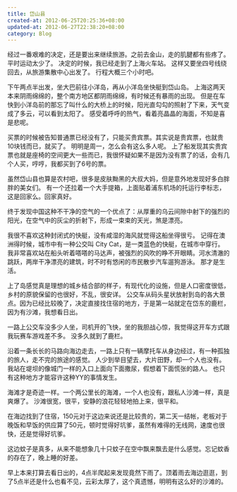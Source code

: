 ```yaml
---
title: 岱山县
created-at: 2012-06-25T20:25:36+08:00
updated-at: 2012-06-27T22:38:20+08:00
category: Blog
---
```


经过一番艰难的决定，还是要出来继续旅游。之前去金山，走的肌腱都有些疼了。平时运动太少了。
决定的时候，我已经走到了上海火车站。
这样又要坐四号线绕回去，从旅游集散中心出发了。
行程大概三个小时吧。

下午两点半出发，坐大巴前往小洋岛，再从小洋岛坐快艇到岱山岛。
上海这两天本来阴雨绵绵的，整个南方地区都阴雨绵绵，有时候还有暴雨的出现。
但是在车快到小洋岛前的那忘了叫什么的大桥上的时候，阳光直勾勾的照射了下来，天气变成了多云，可以看到太阳了。
感受着呼呼的热气，看着亮晶晶的海面，不知是喜是悲呢。

买票的时候被告知普通票已经没有了，只能买贵宾票。其实说是贵宾票，也就贵10块钱而已，就买了。
明明是周一，怎么会有这么多人呢。
上了船发现其实贵宾票也就是座椅的空间更大一些而已，我很怀疑如果不是因为没有票了的话，会有几个人买，哼哼，我都买到了6号的票。

虽然岱山县也算是农村吧，很多是皮肤黝黑的大叔大妈，但是意外地发现好多白胖胖的美女们。
有一个还拉着一个大手提箱，上面贴着浦东机场的托运行李标志，这是回家么。回家真好。

终于发现中国这种不干净的空气的一个优点了：从厚重的乌云间隙中射下的强烈的阳光，在空气中的灰尘的折射下，形成一束束的天光，煞是漂亮。

我很不喜欢这种封闭式的快艇，没有咸湿的海风就觉得这船坐得很亏。
记得在澳洲得时候，城市中有一种公交叫 City Cat，是一类蓝色的快艇，在城市中穿行。
我非常喜欢站在船头听着嗒嗒的马达声，被强烈的风吹的睁不开眼睛。河水清澈的跳跃，两岸干净漂亮的建筑，时不时有悠闲的市民散步汽车遛狗游泳。
那才是生活。

上了岛感觉真是理想的城乡结合部的样子，有现代化的设施，但是人口密度很低，乡村的原貌保留的也很好，不乱，很安详。
公交车从码头星状放射到岛的各大景点。因为已经比较晚了，决定直接找住宿的地方，于是第一站就定在岱东的鹿栏，因为有沙滩，我想看日出。

一路上公交车没多少人坐，司机开的飞快，坐的我胆战心惊，我觉得这开车方式跟我玩赛车游戏差不多。
没多久就到了鹿栏。

沿着一条长长的马路向海边走去，一路上只有一辆摩托车从身边经过，有一种孤独的旅人，走不完的旅途的感觉。
人少到举目望去，大片田野，却一个人也没有。
我站在堤坝的像城门一样的入口上面向下面撒尿，假想着下面慌张的路人。
也只有这种地方才能容许这种YY的事情发生。

海滩才是奇迹一样。一个两公里长的海滩，一个人也没有，跟私人沙滩一样，真是爽爆了。
沙滩很宽，很平，安静的浪花轻轻地拍上来，很平和。

在海边找到了住宿，150元对于这边来说还是比较贵的，第二天一结帐，老板对于晚饭和早饭的供应算了50元，顿时觉得好坑爹，虽然有难得的无线网，速度也很快，还是觉得好坑爹。

这边蚊子是真多，从来不能想象几十只蚊子在空中飘来飘去是什么感觉。忘记蚊香的存在了，晚上睡的好差。

早上本来打算去看日出的，4点半爬起来发现竟然下雨了。顶着雨去海边逛逛，到了5点半还是什么也看不见，云彩太厚了，这个真遗憾，明明有这么好的沙滩的。
